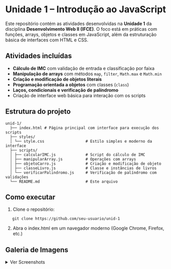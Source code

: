# Unidade 1 – Introdução ao JavaScript

Este repositório contém as atividades desenvolvidas na **Unidade 1** da disciplina **Desenvolvimento Web II (IFCE)**. O foco está em práticas com funções, arrays, objetos e classes em JavaScript, além da estruturação básica de interfaces com HTML e CSS.

## Atividades incluídas

- **Cálculo de IMC** com validação de entrada e classificação por faixa
- **Manipulação de arrays** com métodos `map`, `filter`, `Math.max` e `Math.min`
- **Criação e modificação de objetos literais**
- **Programação orientada a objetos** com classes (`class`)
- **Laços, condicionais e verificação de palíndromo**
- Criação de interface web básica para interação com os scripts

## Estrutura do projeto

```
unid-1/
  ├── index.html # Página principal com interface para execução dos scripts
  ├── styles/
  │ └── style.css                  # Estilo simples e moderno da interface
  ├── scripts/
  │ ├── calcularIMC.js             # Script do cálculo de IMC
  │ ├── manipularArray.js          # Operações com arrays
  │ ├── objetoCarro.js             # Criação e modificação de objeto
  │ ├── classeLivro.js             # Classe e instâncias de livros
  │ └── verificarPalindromo.js     # Verificação de palíndromo com validações
  └── README.md                    # Este arquivo
```

## Como executar

1. Clone o repositório:

```
   git clone https://github.com/seu-usuario/unid-1
```

2. Abra o index.html em um navegador moderno (Google Chrome, Firefox, etc.)

## Galeria de Imagens

<details>
  <summary>Ver Screenshots</summary>

  <div style="display: flex; flex-wrap: wrap; gap: 1rem;">
    <img src="https://github.com/user-attachments/assets/05eced54-2e10-4e01-9db7-809966f2d7e3" alt="Screenshot 1" style="width: 300px;">
    <img src="https://github.com/user-attachments/assets/8df80f66-b9ff-4609-af82-b318e0fe426c" alt="Screenshot 2" style="width: 300px;">
    <img src="https://github.com/user-attachments/assets/8e3465fa-dc07-445a-9b96-ea29607043ac" alt="Screenshot 2" style="width: 300px;">
  </div>
</details>
